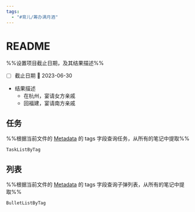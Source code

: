 ```yaml
---
tags:
  - "#育儿/筹办满月酒"
---
```

# README
%%设置项目截止日期，及其结果描述%%
- [ ] 截止日期 📅 2023-06-30
- 结果描述
	- 在杭州，宴请女方亲戚
	- 回福建，宴请南方亲戚

## 任务
%%根据当前文件的 [Metadata](https://help.obsidian.md/Editing+and+formatting/Metadata) 的 tags 字段查询任务，从所有的笔记中提取%%
```PeriodicPARA
TaskListByTag
```

## 列表
%%根据当前文件的 [Metadata](https://help.obsidian.md/Editing+and+formatting/Metadata) 的 tags 字段查询子弹列表，从所有的笔记中提取%%
```PeriodicPARA
BulletListByTag
```
